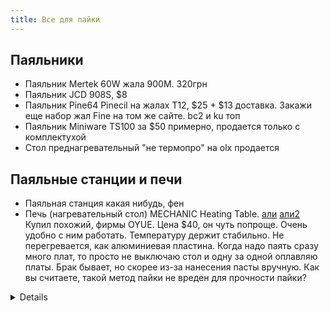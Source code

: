 ```yaml
---
title: Все для пайки
---
```


## Паяльники
- Паяльник Mertek 60W жала 900M. 320грн
- Паяльник JCD 908S, $8
- Паяльник Pine64 Pinecil на жалах Т12, $25 + $13 доставка. Закажи еще набор жал Fine на том же сайте. bc2 и ku топ
- Паяльник Miniware TS100 за $50 примерно, продается только с комплектухой
- Стол преднагревательный "не термопро" на olx продается

## Паяльные станции и печи
- Паяльная станция какая нибудь, фен
- Печь (нагревательный стол) MECHANIC Heating Table. [али](https://aliexpress.ru/item/1005002313668029.html) [али2](https://aliexpress.ru/item/1005002313668029.html) Купил похожий, фирмы OYUE. Цена $40, он чуть попроще. Очень удобно с ним работать. Температуру держит стабильно. Не перегревается, как алюминиевая пластина. Когда надо паять сразу много плат, то просто не выключаю стол и одну за одной оплавляю платы. Брак бывает, но скорее из-за нанесения пасты вручную. Как вы считаете, такой метод пайки не вреден для прочности пайки?

<details markdown="1">
  
<img src="https://user-images.githubusercontent.com/17731587/143229942-a8c359f7-3ab1-4dfa-bebd-3502b1f2c7b4.png">фото печки</img>

</detalis>

- Печь для светодиодов 300грн + терморегулятор для нее и можно поиграться

## Жала, запчасти
- Жала 900M: KU, ... от Mechanic по 100грн за штуку. Они того стоят

## Доп. инструмент
- оловоотсос
- оплетка
- подставка
- смотри раздел "ручной инструмент"

## Расходники
- припой Cynel 1mm 16g
- припой Cynel 1mm 250g
- флюс-гель NC559
- паста паяльная

## Химия для пайки
- спирт изопропиловый / этиловый в бутылочке с тонким носиком
- маска паяльная
- глицерин для смачивания губки
- персульфат для травления плат
- растворители для отмывки чего угодно
- средство для восстановления необгораемых жал


## Термоусадка
- набор мелких термоусадок разных цветов 1,1.5,2,3,4,5 мм всех по две
- крупные термоусадочнве трубки (в ассортименте)


## Готовые наборы





